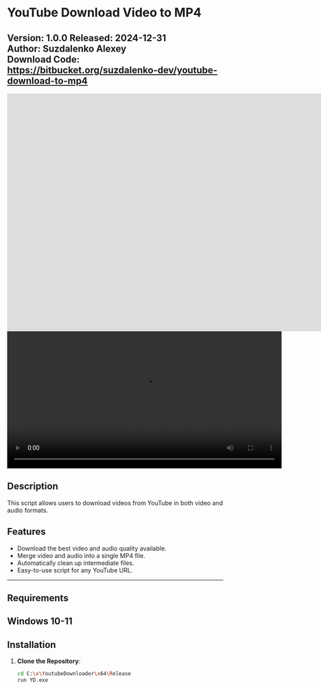 # YouTube Download Video to MP4

**Version**: 1.0.0
**Released**: 2024-12-31  
**Author**: Suzdalenko Alexey  
**Download Code**: https://bitbucket.org/suzdalenko-dev/youtube-download-to-mp4
---
<iframe width="1665" height="555" src="https://www.youtube.com/embed/wgrcJzzALTc" title="Download to MP4" frameborder="0" allow="accelerometer; autoplay; clipboard-write; encrypted-media; gyroscope; picture-in-picture; web-share" referrerpolicy="strict-origin-when-cross-origin" allowfullscreen></iframe>
<video src="https://suzdalenko-dev.github.io/youtube-download-mp4/html/1.mp4" controls width="640">
Your browser does not support the video tag.
</video>

## Description

This script allows users to download videos from YouTube in both video and audio formats.

## Features

- Download the best video and audio quality available.
- Merge video and audio into a single MP4 file.
- Automatically clean up intermediate files.
- Easy-to-use script for any YouTube URL.

---

## Requirements

Windows 10-11
---

## Installation



1. **Clone the Repository**:
   ```bash
   cd C:\x\YoutubeDownloader\x64\Release
   run YD.exe












